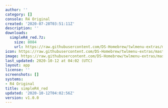 ```yaml
---
author: ''
category: []
console: R4 Original
created: '2020-07-28T03:51:11Z'
description: ''
downloads:
  simpleR4_red.7z:
    size: 8084
    url: https://raw.githubusercontent.com/DS-Homebrew/twlmenu-extras/master/_nds/TWiLightMenu/r4menu/themes/simpleR4_red.7z
icon: https://raw.githubusercontent.com/DS-Homebrew/twlmenu-extras/master/unistore/icons/r4.png
image: https://raw.githubusercontent.com/DS-Homebrew/twlmenu-extras/master/unistore/icons/r4.png
last_updated: 2020-10-12 at 04:02 (UTC)
layout: app
license: ''
screenshots: []
systems:
- R4 Original
title: simpleR4_red
updated: '2020-10-12T04:02:56Z'
version: v1.0.0
---
```

